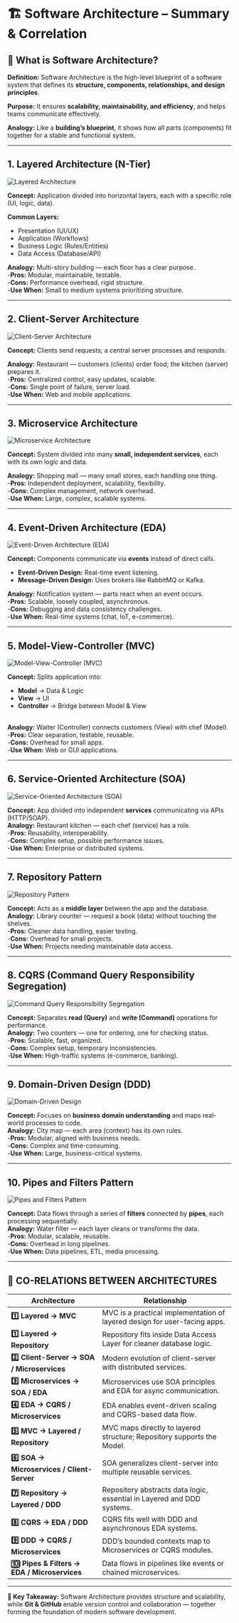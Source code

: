 # 🏗️ Software Architecture – Summary & Correlation

## 📘 What is Software Architecture?

**Definition:**
Software Architecture is the high-level blueprint of a software system that defines its **structure, components, relationships, and design principles**.

**Purpose:**
It ensures **scalability, maintainability, and efficiency**, and helps teams communicate effectively.

**Analogy:**
Like a **building’s blueprint**, it shows how all parts (components) fit together for a stable and functional system.

---

## 1. Layered Architecture (N-Tier)
![Layered Architecture](https://miro.medium.com/v2/resize:fit:1400/format:webp/1*4iEyFYojnd0mS2xDcTBbIQ.png)

**Concept:**
Application divided into horizontal layers, each with a specific role (UI, logic, data).

**Common Layers:**

* Presentation (UI/UX)
* Application (Workflows)
* Business Logic (Rules/Entities)
* Data Access (Database/API)

**Analogy:** Multi-story building — each floor has a clear purpose.
<br/>-**Pros:** Modular, maintainable, testable.
<br/>-**Cons:** Performance overhead, rigid structure.
<br/>-**Use When:** Small to medium systems prioritizing structure.

---

## 2. Client-Server Architecture
![Client-Server Architecture](https://miro.medium.com/v2/resize:fit:640/format:webp/1*Zmq99F04kxAOvyOH9EnddA.png)

**Concept:**
Clients send requests; a central server processes and responds.

**Analogy:** Restaurant — customers (clients) order food; the kitchen (server) prepares it.
<br/>-**Pros:** Centralized control, easy updates, scalable.
<br/>-**Cons:** Single point of failure, server load.
<br/>-**Use When:** Web and mobile applications.

---

## 3. Microservice Architecture
![Microservice Architecture](https://miro.medium.com/v2/resize:fit:640/format:webp/1*ACUmDJMHKO-_YI-JuHJWOg.png)

**Concept:**
System divided into many **small, independent services**, each with its own logic and data.

**Analogy:** Shopping mall — many small stores, each handling one thing.
<br/>-**Pros:** Independent deployment, scalability, flexibility.
<br/>-**Cons:** Complex management, network overhead.
<br/>-**Use When:** Large, complex, scalable systems.

---

## 4. Event-Driven Architecture (EDA)
![Event-Driven Architecture (EDA)](https://miro.medium.com/v2/resize:fit:720/format:webp/1*OfsVUI2J191NM17SOaUIIQ.png)

**Concept:**
Components communicate via **events** instead of direct calls.

* **Event-Driven Design:** Real-time event listening.
* **Message-Driven Design:** Uses brokers like RabbitMQ or Kafka.

**Analogy:** Notification system — parts react when an event occurs.
<br/>-**Pros:** Scalable, loosely coupled, asynchronous.
<br/>-**Cons:** Debugging and data consistency challenges.
<br/>-**Use When:** Real-time systems (chat, IoT, e-commerce).

---

## 5. Model-View-Controller (MVC)
![Model-View-Controller (MVC)](https://miro.medium.com/v2/resize:fit:640/format:webp/1*MTJ9gO61Kq0Fl7J5tGtvfA.png)

**Concept:**
Splits application into:

* **Model** → Data & Logic
* **View** → UI
* **Controller** → Bridge between Model & View
  
<br/>**Analogy:** Waiter (Controller) connects customers (View) with chef (Model).
<br/>-**Pros:** Clear separation, testable, reusable.
<br/>-**Cons:** Overhead for small apps.
<br/>-**Use When:** Web or GUI applications.

---

## 6. Service-Oriented Architecture (SOA)
![Service-Oriented Architecture (SOA)](https://miro.medium.com/v2/resize:fit:720/format:webp/1*85dUPNqWfazXosQXoO6lUA.png)

**Concept:**
App divided into independent **services** communicating via APIs (HTTP/SOAP).
<br/>**Analogy:** Restaurant kitchen — each chef (service) has a role.
<br/>-**Pros:** Reusability, interoperability.
<br/>-**Cons:** Complex setup, possible performance issues.
<br/>-**Use When:** Enterprise or distributed systems.

---

## 7. Repository Pattern
![Repository Pattern](https://miro.medium.com/v2/resize:fit:720/format:webp/1*DjeloQltyC_1VqJBLuSF2w.png)

**Concept:**
Acts as a **middle layer** between the app and the database.
<br/>**Analogy:** Library counter — request a book (data) without touching the shelves.
<br/>-**Pros:** Cleaner data handling, easier testing.
<br/>-**Cons:** Overhead for small projects.
<br/>-**Use When:** Projects needing maintainable data access.

---

## 8. CQRS (Command Query Responsibility Segregation)
![Command Query Responsibility Segregation](https://miro.medium.com/v2/resize:fit:720/format:webp/1*niJDuXisVCIswmcFs3-leQ.png)

**Concept:**
Separates **read (Query)** and **write (Command)** operations for performance.
<br/>**Analogy:** Two counters — one for ordering, one for checking status.
<br/>-**Pros:** Scalable, fast, organized.
<br/>-**Cons:** Complex setup, temporary inconsistencies.
<br/>-**Use When:** High-traffic systems (e-commerce, banking).

---

## 9. Domain-Driven Design (DDD)
![Domain-Driven Design](https://miro.medium.com/v2/resize:fit:720/format:webp/1*0_7AfVRzGGt-dCuheQsSXQ.png)

**Concept:**
Focuses on **business domain understanding** and maps real-world processes to code.
<br/>**Analogy:** City map — each area (context) has its own rules.
<br/>-**Pros:** Modular, aligned with business needs.
<br/>-**Cons:** Complex and time-consuming.
<br/>-**Use When:** Large, business-critical systems.

---

## 10. Pipes and Filters Pattern
![Pipes and Filters Pattern](https://miro.medium.com/v2/resize:fit:720/format:webp/1*FQT3hen66brqircqBjPBkw.png)

**Concept:**
Data flows through a series of **filters** connected by **pipes**, each processing sequentially.
<br/>**Analogy:** Water filter — each layer cleans or transforms the data.
<br/>-**Pros:** Modular, scalable, reusable.
<br/>-**Cons:** Overhead in long pipelines.
<br/>-**Use When:** Data pipelines, ETL, media processing.

---

## 🔄 CO-RELATIONS BETWEEN ARCHITECTURES

|  Architecture                               |  Relationship                                                             | 
| --------------------------------------------| ------------------------------------------------------------------------- |
| **1️⃣ Layered → MVC**                        | MVC is a practical implementation of layered design for user-facing apps. |  
| **1️⃣ Layered → Repository**                 | Repository fits inside Data Access Layer for cleaner database logic.      |         
| **2️⃣ Client-Server → SOA / Microservices**  | Modern evolution of client-server with distributed services.              |        
| **3️⃣ Microservices → SOA / EDA**            | Microservices use SOA principles and EDA for async communication.         |         
| **4️⃣ EDA → CQRS / Microservices**           | EDA enables event-driven scaling and CQRS-based data flow.                |        
| **5️⃣ MVC → Layered / Repository**           | MVC maps directly to layered structure; Repository supports the Model.    |      
| **6️⃣ SOA → Microservices / Client-Server**  | SOA generalizes client-server into multiple reusable services.            |             
| **7️⃣ Repository → Layered / DDD**           | Repository abstracts data logic, essential in Layered and DDD systems.    |             
| **8️⃣ CQRS → EDA / DDD**                     | CQRS fits well with DDD and asynchronous EDA systems.                     |            
| **9️⃣ DDD → CQRS / Microservices**           | DDD’s bounded contexts map to Microservices or CQRS modules.              |             
| **🔟 Pipes & Filters → EDA / Microservices** | Data flows in pipelines like events or chained microservices.            |             

---

**🧠 Key Takeaway:**
Software Architecture provides structure and scalability, while **Git & GitHub** enable version control and collaboration — together forming the foundation of modern software development.
